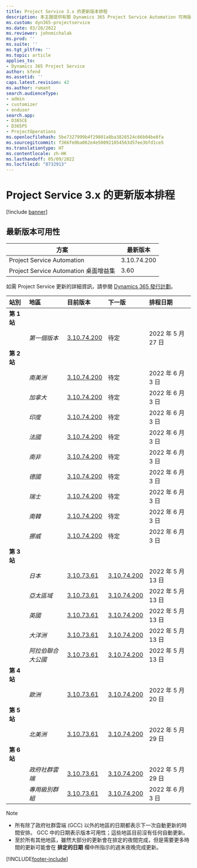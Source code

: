 ```yaml
---
title: Project Service 3.x 的更新版本排程
description: 本主題提供有關 Dynamics 365 Project Service Automation 可用版本與即將發行版本的資訊。
ms.custom: dyn365-projectservice
ms.date: 03/28/2022
ms.reviewer: johnmichalak
ms.prod: ''
ms.suite: ''
ms.tgt_pltfrm: ''
ms.topic: article
applies_to:
- Dynamics 365 Project Service
author: kfend
ms.assetid: ''
caps.latest.revision: 42
ms.author: rumant
search.audienceType:
- admin
- customizer
- enduser
search.app:
- D365CE
- D365PS
- ProjectOperations
ms.openlocfilehash: 5be7327999b4f29801a8ba3826524c66b04be8fa
ms.sourcegitcommit: f366fe0ba062e4e500921854563d57ee3bfd1ce5
ms.translationtype: HT
ms.contentlocale: zh-HK
ms.lasthandoff: 05/09/2022
ms.locfileid: "8732913"
---
```

# <a name="update-release-schedule-for-project-service-3x"></a>Project Service 3.x 的更新版本排程

[!include [banner](../includes/psa-now-project-operations.md)]

## <a name="latest-version-availability"></a>最新版本可用性

| 方案  |  最新版本 |
|-------|----|
| Project Service Automation    | 3.10.74.200 |
| Project Service Automation 桌面增益集                | 3.60          |

如需 Project Service 更新的詳細資訊，請參閱 [Dynamics 365 發行計劃](/dynamics365/release-plans/)。 

| 站別  | 地區 | 目前版本 | 下一版 |  排程日期
| :---   | :---   | :---   | :---   |:---   |         
|<strong>第 1 站</strong> | |  |  | |
| | <i>第一個版本</i> | [3.10.74.200](whats-new-ur43.md) | 待定 | 2022 年 5 月 27 日
|<strong>第 2 站</strong> | |  |  | |
| | <i>南美洲</i> | [3.10.74.200](whats-new-ur43.md) | 待定 | 2022 年 6 月 3 日
| | <i>加拿大</i> | [3.10.74.200](whats-new-ur43.md) | 待定 | 2022 年 6 月 3 日
| | <i>印度</i> | [3.10.74.200](whats-new-ur43.md) | 待定 | 2022 年 6 月 3 日
| | <i>法國</i> | [3.10.74.200](whats-new-ur43.md) | 待定 | 2022 年 6 月 3 日
| | <i>南非</i> | [3.10.74.200](whats-new-ur43.md) | 待定 | 2022 年 6 月 3 日
| | <i>德國</i> | [3.10.74.200](whats-new-ur43.md) | 待定 | 2022 年 6 月 3 日
| | <i>瑞士</i> | [3.10.74.200](whats-new-ur43.md) | 待定 | 2022 年 6 月 3 日
| | <i>南韓</i> | [3.10.74.200](whats-new-ur43.md) | 待定 | 2022 年 6 月 3 日
| | <i>挪威</i> | [3.10.74.200](whats-new-ur43.md) | 待定 | 2022 年 6 月 3 日
|<strong>第 3 站</strong> | |  |  | |
| | <i>日本</i> | [3.10.73.61](whats-new-ur-42.md) | [3.10.74.200](whats-new-ur43.md) | 2022 年 5 月 13 日
| | <i>亞太區域</i> | [3.10.73.61](whats-new-ur-42.md) | [3.10.74.200](whats-new-ur43.md) | 2022 年 5 月 13 日
| | <i>英國</i> | [3.10.73.61](whats-new-ur-42.md) | [3.10.74.200](whats-new-ur43.md) | 2022 年 5 月 13 日
| | <i>大洋洲</i> | [3.10.73.61](whats-new-ur-42.md) | [3.10.74.200](whats-new-ur43.md) | 2022 年 5 月 13 日
| | <i>阿拉伯聯合大公國</i> | [3.10.73.61](whats-new-ur-42.md) | [3.10.74.200](whats-new-ur43.md) | 2022 年 5 月 13 日
|<strong>第 4 站</strong> | |  |  | |
| | <i>歐洲</i> | [3.10.73.61](whats-new-ur-42.md) | [3.10.74.200](whats-new-ur43.md) | 2022 年 5 月 20 日
|<strong>第 5 站</strong> | |  |  | |
| | <i>北美洲</i> | [3.10.73.61](whats-new-ur-42.md) | [3.10.74.200](whats-new-ur43.md) | 2022 年 5 月 29 日
|<strong>第 6 站</strong> | |  |  | |
| | <i>政府社群雲端</i> | [3.10.73.61](whats-new-ur-42.md) | [3.10.74.200](whats-new-ur43.md) | 2022 年 5 月 29 日
| | <i>專用級別群組</i> | [3.10.73.61](whats-new-ur-42.md) | [3.10.74.200](whats-new-ur43.md) | 2022 年 6 月 3 日




>[!Note]
> - 所有除了政府社群雲端 (GCC) 以外的地區的日期都表示下一次自動更新的時間安排。 GCC 中的日期表示版本可用性；這些地區目前沒有任何自動更新。
> - 至於所有其他地區，雖然大部分的更新會在排定的夜間完成，但是需要更多時間的更新可能會在 **排定的日期** 欄中所指示的週末夜晚完成更新。


[!INCLUDE[footer-include](../includes/footer-banner.md)]
